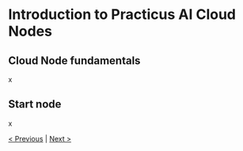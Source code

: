 # Introduction to Practicus AI Cloud Nodes

## Cloud Node fundamentals
x

## Start node
x



[< Previous](data-prep-intro.md) | [Next >](data-prep-intro.md)